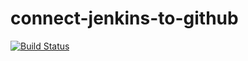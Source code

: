# connect-jenkins-to-github

[![Build Status](http://147.93.87.95:8080/buildStatus/icon?job=connect-jenkins-to-github)](http://jenkins.uddhavpaudel.com.np/job/connect-jenkins-to-github/)
